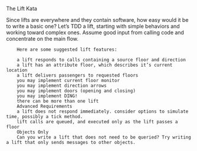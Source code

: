 
The Lift Kata

Since lifts are everywhere and they contain software, how easy would it be to write a basic one?
Let’s TDD a lift, starting with simple behaviors and working toward complex ones.
Assume good input from calling code and concentrate on the main flow.

        Here are some suggested lift features:

        a lift responds to calls containing a source floor and direction
        a lift has an attribute floor, which describes it’s current location
        a lift delivers passengers to requested floors
        you may implement current floor monitor
        you may implement direction arrows
        you may implement doors (opening and closing)
        you may implement DING!
        there can be more than one lift
        Advanced Requirements
        a lift does not respond immediately. consider options to simulate time, possibly a tick method.
        lift calls are queued, and executed only as the lift passes a floor
        Objects Only
        Can you write a lift that does not need to be queried? Try writing a lift that only sends messages to other objects.